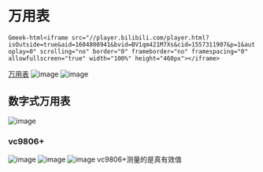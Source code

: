 # 万用表
`Gmeek-html<iframe src="//player.bilibili.com/player.html?isOutside=true&aid=1604800941&bvid=BV1qm421M7Xs&cid=1557311907&p=1&autoplay=0" scrolling="no" border="0" frameborder="no" framespacing="0" allowfullscreen="true" width="100%" height="460px"></iframe>`


[万用表](https://www.bilibili.com/video/BV1ig411a7wp/?vd_source=e6075187cce104706aa6155de0f5a666)
![image](https://github.com/user-attachments/assets/72dfa64f-9c67-43b0-8919-e1a31d86b3d6)
![image](https://github.com/user-attachments/assets/1a173a1f-b38f-48c1-8fff-b169ddd9f4a6)
## 数字式万用表
![image](https://github.com/user-attachments/assets/2da417cc-a846-4473-81a8-ee054adb9576)
### vc9806+
![image](https://github.com/user-attachments/assets/81bbbd09-5d9d-4b7e-b698-8630ff70d8b2)
![image](https://github.com/user-attachments/assets/c61cdfe3-6f94-4ba2-b56e-0f32cbf68f7c)
![image](https://github.com/user-attachments/assets/bafe4d93-49a4-42b5-923a-b0175fd364bf)
vc9806+测量的是真有效值

